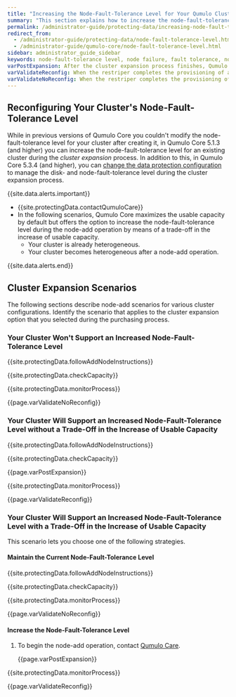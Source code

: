 ```yaml
---
title: "Increasing the Node-Fault-Tolerance Level for Your Qumulo Cluster During Node-Add Operations"
summary: "This section explains how to increase the node-fault-tolerance level for your Qumulo cluster during node-add operations."
permalink: /administrator-guide/protecting-data/increasing-node-fault-tolerance-level.html
redirect_from:
  - /administrator-guide/protecting-data/node-fault-tolerance-level.html
  - /administrator-guide/qumulo-core/node-fault-tolerance-level.html
sidebar: administrator_guide_sidebar
keywords: node-fault-tolerance level, node failure, fault tolerance, node add, node-add, cluster expansion, expand, reconfiguration
varPostExpansion: After the cluster expansion process finishes, Qumulo Core begins data protection reconfiguration automatically.
varValidateReconfig: When the restriper completes the provisioning of additional usable capacity and data protection reconfiguration, the **Data Protected** section shows the increased node-fault-tolerance level.
varValidateNoReconfig: When the restriper completes the provisioning of additional usable capacity, the **Data Protected** section shows the same node-fault-tolerance level as before the node-add operation.
---
```


## Reconfiguring Your Cluster's Node-Fault-Tolerance Level
While in previous versions of Qumulo Core you couldn't modify the node-fault-tolerance level for your cluster after creating it, in Qumulo Core 5.1.3 (and higher) you can increase the node-fault-tolerance level for an existing cluster during the _cluster expansion_ process. In addition to this, in Qumulo Core 5.3.4 (and higher), you can [change the data protection configuration](changing-data-protection-configuration.md) to manage the disk- and node-fault-tolerance level during the cluster expansion process.

{{site.data.alerts.important}}
<ul>
  <li>{{site.protectingData.contactQumuloCare}}</li>
  <li>In the following scenarios, Qumulo Core maximizes the usable capacity by default but offers the option to increase the node-fault-tolerance level during the node-add operation by means of a trade-off in the increase of usable capacity.
    <ul>
      <li>Your cluster is already heterogeneous.</li>
      <li>Your cluster becomes heterogeneous after a node-add operation.</li>
    </ul>
  </li>
</ul>
{{site.data.alerts.end}}

## Cluster Expansion Scenarios
The following sections describe node-add scenarios for various cluster configurations. Identify the scenario that applies to the cluster expansion option that you selected during the purchasing process.

### Your Cluster Won't Support an Increased Node-Fault-Tolerance Level
{{site.protectingData.followAddNodeInstructions}}

{{site.protectingData.checkCapacity}}

{{site.protectingData.monitorProcess}}

{{page.varValidateNoReconfig}}

### Your Cluster Will Support an Increased Node-Fault-Tolerance Level without a Trade-Off in the Increase of Usable Capacity
{{site.protectingData.followAddNodeInstructions}}

{{site.protectingData.checkCapacity}}

   {{page.varPostExpansion}}

{{site.protectingData.monitorProcess}}

{{page.varValidateReconfig}}

### Your Cluster Will Support an Increased Node-Fault-Tolerance Level with a Trade-Off in the Increase of Usable Capacity
This scenario lets you choose one of the following strategies.

#### Maintain the Current Node-Fault-Tolerance Level
{{site.protectingData.followAddNodeInstructions}}

{{site.protectingData.checkCapacity}}

{{site.protectingData.monitorProcess}}

{{page.varValidateNoReconfig}}

#### Increase the Node-Fault-Tolerance Level
1. To begin the node-add operation, contact <a href="https://care.qumulo.com/hc/en-us/articles/115008409408">Qumulo Care</a>.

   {{page.varPostExpansion}}

{{site.protectingData.monitorProcess}}

{{page.varValidateReconfig}}
